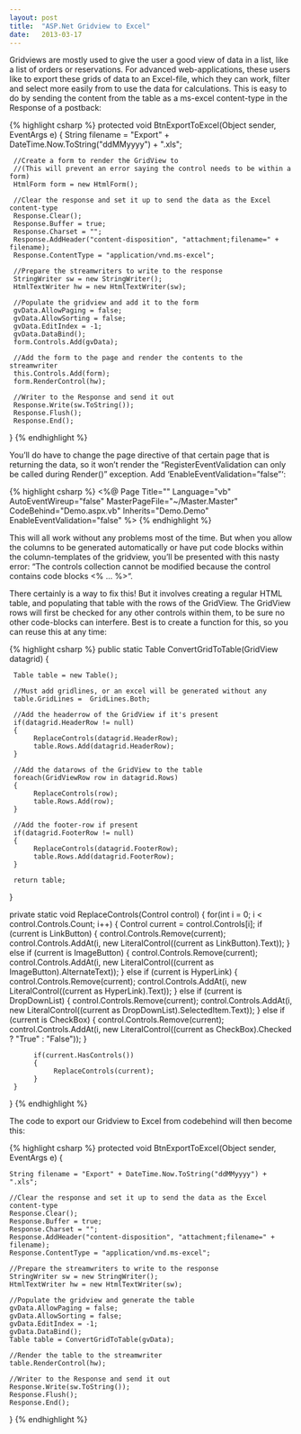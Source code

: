 ```yaml
---
layout: post
title:  "ASP.Net Gridview to Excel"
date:   2013-03-17
---
```

Gridviews are mostly used to give the user a good view of data in a list, like a list of orders or reservations. For advanced web-applications, these users like to export these grids of data to an Excel-file, which they can work, filter and select more easily from to use the data for calculations. This is easy to do by sending the content from the table as a ms-excel content-type in the Response of a postback:

{% highlight csharp %}
protected void BtnExportToExcel(Object sender, EventArgs e)
{
     String filename = "Export" + DateTime.Now.ToString("ddMMyyyy") + ".xls";

     //Create a form to render the GridView to
     //(This will prevent an error saying the control needs to be within a form)
     HtmlForm form = new HtmlForm();

     //Clear the response and set it up to send the data as the Excel content-type
     Response.Clear();
     Response.Buffer = true;
     Response.Charset = "";
     Response.AddHeader("content-disposition", "attachment;filename=" + filename);
     Response.ContentType = "application/vnd.ms-excel";

     //Prepare the streamwriters to write to the response
     StringWriter sw = new StringWriter();
     HtmlTextWriter hw = new HtmlTextWriter(sw);

     //Populate the gridview and add it to the form
     gvData.AllowPaging = false;
     gvData.AllowSorting = false;
     gvData.EditIndex = -1;
     gvData.DataBind();
     form.Controls.Add(gvData);

     //Add the form to the page and render the contents to the streamwriter
     this.Controls.Add(form);
     form.RenderControl(hw);

     //Writer to the Response and send it out
     Response.Write(sw.ToString());
     Response.Flush();
     Response.End();
}
{% endhighlight %}

You’ll do have to change the page directive of that certain page that is returning the data, so it won’t render the “RegisterEventValidation can only be called during Render()” exception. Add ‘EnableEventValidation=”false”‘:

{% highlight csharp %}
<%@ Page Title="" Language="vb" AutoEventWireup="false"
         MasterPageFile="~/Master.Master" CodeBehind="Demo.aspx.vb"
         Inherits="Demo.Demo" EnableEventValidation="false" %>
{% endhighlight %}

This will all work without any problems most of the time. But when you allow the columns to be generated automatically or have put code blocks within the column-templates of the gridview, you’ll be presented with this nasty error: “The controls collection cannot be modified because the control contains code blocks <% … %>“.

There certainly is a way to fix this! But it involves creating a regular HTML table, and populating that table with the rows of the GridView. The GridView rows will first be checked for any other controls within them, to be sure no other code-blocks can interfere. Best is to create a function for this, so you can reuse this at any time:

{% highlight csharp %}
public static Table ConvertGridToTable(GridView datagrid)
{

     Table table = new Table();

     //Must add gridlines, or an excel will be generated without any
     table.GridLines =  GridLines.Both;

     //Add the headerrow of the GridView if it's present
     if(datagrid.HeaderRow != null)
     {
          ReplaceControls(datagrid.HeaderRow);
          table.Rows.Add(datagrid.HeaderRow);
     }

     //Add the datarows of the GridView to the table
     foreach(GridViewRow row in datagrid.Rows)
     {
          ReplaceControls(row);
          table.Rows.Add(row);
     }

     //Add the footer-row if present
     if(datagrid.FooterRow != null)
     {
          ReplaceControls(datagrid.FooterRow);
          table.Rows.Add(datagrid.FooterRow);
     }

     return table;

}

private static void ReplaceControls(Control control)
{
     for(int i = 0; i < control.Controls.Count; i++)
     {
          Control current = control.Controls[i];
          if (current is LinkButton)
          {
               control.Controls.Remove(current);
               control.Controls.AddAt(i, new LiteralControl((current as LinkButton).Text));
          }
          else if (current is ImageButton)
          {
               control.Controls.Remove(current);
               control.Controls.AddAt(i, new LiteralControl((current as ImageButton).AlternateText));
          }
          else if (current is HyperLink)
          {
               control.Controls.Remove(current);
               control.Controls.AddAt(i, new LiteralControl((current as HyperLink).Text));
          }
          else if (current is DropDownList)
          {
               control.Controls.Remove(current);
               control.Controls.AddAt(i, new LiteralControl((current as DropDownList).SelectedItem.Text));
          }
          else if (current is CheckBox)
          {
               control.Controls.Remove(current);
               control.Controls.AddAt(i, new LiteralControl((current as CheckBox).Checked ? "True" : "False"));
          }

          if(current.HasControls())
          {
               ReplaceControls(current);
          }
     }
}
{% endhighlight %}

The code to export our Gridview to Excel from codebehind will then become this:

{% highlight csharp %}
protected void BtnExportToExcel(Object sender, EventArgs e)
{
 
    String filename = "Export" + DateTime.Now.ToString("ddMMyyyy") + ".xls";
 
    //Clear the response and set it up to send the data as the Excel content-type
    Response.Clear();
    Response.Buffer = true;
    Response.Charset = "";
    Response.AddHeader("content-disposition", "attachment;filename=" + filename);
    Response.ContentType = "application/vnd.ms-excel";
 
    //Prepare the streamwriters to write to the response
    StringWriter sw = new StringWriter();
    HtmlTextWriter hw = new HtmlTextWriter(sw);
 
    //Populate the gridview and generate the table
    gvData.AllowPaging = false;
    gvData.AllowSorting = false;
    gvData.EditIndex = -1;
    gvData.DataBind();
    Table table = ConvertGridToTable(gvData);
 
    //Render the table to the streamwriter
    table.RenderControl(hw);
 
    //Writer to the Response and send it out
    Response.Write(sw.ToString());
    Response.Flush();
    Response.End();
 
}
{% endhighlight %}